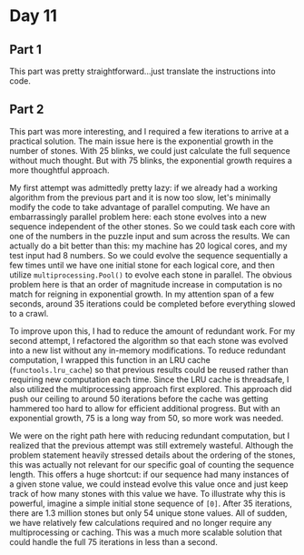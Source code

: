 # Day 11

## Part 1
This part was pretty straightforward...just translate the instructions into code.

## Part 2
This part was more interesting, and I required a few iterations to arrive at a practical solution. The main issue here is the exponential growth in the number of stones. With 25 blinks, we could just calculate the full sequence without much thought. But with 75 blinks, the exponential growth requires a more thoughtful approach.

My first attempt was admittedly pretty lazy: if we already had a working algorithm from the previous part and it is now too slow, let's minimally modify the code to take advantage of parallel computing. We have an embarrassingly parallel problem here: each stone evolves into a new sequence independent of the other stones. So we could task each core with one of the numbers in the puzzle input and sum across the results. We can actually do a bit better than this: my machine has 20 logical cores, and my test input had 8 numbers. So we could evolve the sequence sequentially a few times until we have one initial stone for each logical core, and then utilize `multiprocessing.Pool()` to evolve each stone in parallel. The obvious problem here is that an order of magnitude increase in computation is no match for reigning in exponential growth. In my attention span of a few seconds, around 35 iterations could be completed before everything slowed to a crawl.

To improve upon this, I had to reduce the amount of redundant work. For my second attempt, I refactored the algorithm so that each stone was evolved into a new list without any in-memory modifications. To reduce redundant computation, I wrapped this function in an LRU cache (`functools.lru_cache`) so that previous results could be reused rather than requiring new computation each time. Since the LRU cache is threadsafe, I also utilized the multiprocessing approach first explored. This approach did push our ceiling to around 50 iterations before the cache was getting hammered too hard to allow for efficient additional progress. But with an exponential growth, 75 is a long way from 50, so more work was needed.

We were on the right path here with reducing redundant computation, but I realized that the previous attempt was still extremely wasteful. Although the problem statement heavily stressed details about the ordering of the stones, this was actually not relevant for our specific goal of counting the sequence length. This offers a huge shortcut: if our sequence had many instances of a given stone value, we could instead evolve this value once and just keep track of how many stones with this value we have. To illustrate why this is powerful, imagine a simple initial stone sequence of `[0]`. After 35 iterations, there are 1.3 million stones but only 54 unique stone values. All of sudden, we have relatively few calculations required and no longer require any multiprocessing or caching. This was a much more scalable solution that could handle the full 75 iterations in less than a second.
